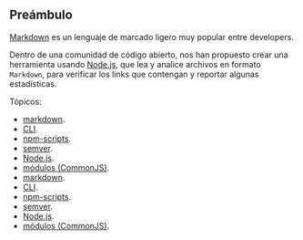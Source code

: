 ## Preámbulo

[Markdown](https://es.wikipedia.org/wiki/Markdown) es un lenguaje de marcado
ligero muy popular entre developers. 

Dentro de una comunidad de código abierto, nos han propuesto crear una
herramienta usando [Node.js](https://nodejs.org/), que lea y analice archivos
en formato `Markdown`, para verificar los links que contengan y reportar
algunas estadísticas.

Tópicos:

- [markdown](https://daringfireball.net/projects/markdown/syntax).
- [CLI](https://www.proyectobyte.com/windows/simbolo-del-sistema/uso-la-interfaz-linea-comandos).
- [npm-scripts](https://docs.npmjs.com/misc/scripts).
- [semver](https://semver.org/).
- [Node.js](https://nodejs.org/en/).
- [módulos (CommonJS)](https://nodejs.org/docs/latest-v0.10.x/api/modules.html).
- [markdown](https://daringfireball.net/projects/markdown/syntax).
- [CLI](https://www.proyectobyte.com/windows/simbolo-del-sistema/uso-la-interfaz-linea-comandos).
- [npm-scripts](https://docs.npmjs.com/misc/scripts).
- [semver](https://semver.org/).
- [Node.js](https://nodejs.org/en/).
- [módulos (CommonJS)](https://nodejs.org/docs/latest-v0.10.x/api/modules.html).
